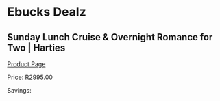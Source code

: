 
# Ebucks Dealz
## Sunday Lunch Cruise & Overnight Romance for Two | Harties
[Product Page](https://www.ebucks.com/web/shop/productSelected.do?prodId=223573803&catId=714893646)

Price: R2995.00

Savings: 


	